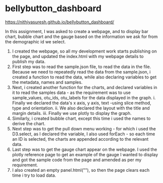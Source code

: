 # bellybutton_dashboard
https://nithiyasuresh.github.io/bellybutton_dashboard/

In this assignment, I was asked to create a webpage, and to display bar chart, bubble chart and the gauge based on the information we ask for from the demographic id we select.
1. I created the webpage, so all my development work starts publishing on the page, and updated the index.html with my webpage details to publish my data.
2. First step was to read the sample.json file, to read the data in the file.  Because we need to repeatedly read the data from the sample.json, i created a function to read the data, while also declaring variables to get the metadata, names and samples.
3. Next, i created another function for the charts, and declared variables in it to read the samples data - as the requirement was to use sample_values, otu_ids, otu_labels for the data displayed in the graph. 
      i. Finally we declared the data's x axis, y axis, text -using slice method, type and orientation.
      ii. We also declared the layout with the title and margin details.
      iii.  Finally we use plotly to display the graph.
4. Similarly, i created bubble chart, except this time i used the names to derive the chart.
5. Next step was to get the pull down menu working - for which i used the D3.select, as I declared the variable, I also used forEach - so each time an ID is selected, the charts are appended according to the relevant data.
6. Last step was to get the gauge chart appear on the webpage. I used the plotly reference page to get an example of the gauge I wanted to display and got the sample code from the page and amended as per my requirement.
7. I also created an empty panel.html(""), so then the page clears each time i try to load data.



